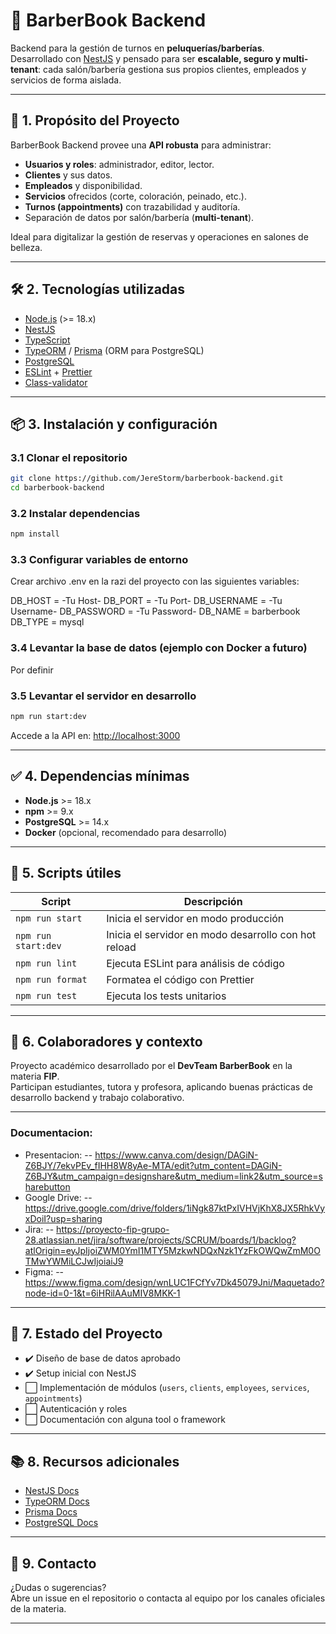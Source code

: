 
# 💈 BarberBook Backend

Backend para la gestión de turnos en **peluquerías/barberías**.  
Desarrollado con [NestJS](https://nestjs.com/) y pensado para ser **escalable, seguro y multi-tenant**: cada salón/barbería gestiona sus propios clientes, empleados y servicios de forma aislada.

---

## 🚀 1. Propósito del Proyecto

BarberBook Backend provee una **API robusta** para administrar:

- **Usuarios y roles**: administrador, editor, lector.
- **Clientes** y sus datos.
- **Empleados** y disponibilidad.
- **Servicios** ofrecidos (corte, coloración, peinado, etc.).
- **Turnos (appointments)** con trazabilidad y auditoría.
- Separación de datos por salón/barbería (**multi-tenant**).

Ideal para digitalizar la gestión de reservas y operaciones en salones de belleza.

---

## 🛠️ 2. Tecnologías utilizadas

- [Node.js](https://nodejs.org/) (>= 18.x)
- [NestJS](https://nestjs.com/)
- [TypeScript](https://www.typescriptlang.org/)
- [TypeORM](https://typeorm.io/) / [Prisma](https://www.prisma.io/) (ORM para PostgreSQL)
- [PostgreSQL](https://www.postgresql.org/)
- [ESLint](https://eslint.org/) + [Prettier](https://prettier.io/)
- [Class-validator](https://github.com/typestack/class-validator)

---

## 📦 3. Instalación y configuración

### 3.1 Clonar el repositorio

```bash
git clone https://github.com/JereStorm/barberbook-backend.git
cd barberbook-backend
```

### 3.2 Instalar dependencias

```bash
npm install
```

### 3.3 Configurar variables de entorno

Crear archivo .env en la razi del proyecto con las siguientes variables:

DB_HOST = -Tu Host-
DB_PORT = -Tu Port-
DB_USERNAME = -Tu Username- 
DB_PASSWORD = -Tu Password-
DB_NAME = barberbook
DB_TYPE = mysql


### 3.4 Levantar la base de datos (ejemplo con Docker a futuro)

Por definir

### 3.5 Levantar el servidor en desarrollo

```bash
npm run start:dev
```

Accede a la API en: [http://localhost:3000](http://localhost:3000)

---

## ✅ 4. Dependencias mínimas

- **Node.js** >= 18.x
- **npm** >= 9.x
- **PostgreSQL** >= 14.x
- **Docker** (opcional, recomendado para desarrollo)

---

## 📖 5. Scripts útiles

| Script                | Descripción                                 |
|-----------------------|---------------------------------------------|
| `npm run start`       | Inicia el servidor en modo producción       |
| `npm run start:dev`   | Inicia el servidor en modo desarrollo con hot reload |
| `npm run lint`        | Ejecuta ESLint para análisis de código      |
| `npm run format`      | Formatea el código con Prettier             |
| `npm run test`        | Ejecuta los tests unitarios                 |

---

## 👥 6. Colaboradores y contexto

Proyecto académico desarrollado por el **DevTeam BarberBook** en la materia **FIP**.  
Participan estudiantes, tutora y profesora, aplicando buenas prácticas de desarrollo backend y trabajo colaborativo.

---

### Documentacion:

- Presentacion:
  -- https://www.canva.com/design/DAGiN-Z6BJY/7ekvPEv_fIHH8W8yAe-MTA/edit?utm_content=DAGiN-Z6BJY&utm_campaign=designshare&utm_medium=link2&utm_source=sharebutton
- Google Drive:
  -- https://drive.google.com/drive/folders/1iNgk87ktPxIVHVjKhX8JX5RhkVyxDoiI?usp=sharing
- Jira:
  -- https://proyecto-fip-grupo-28.atlassian.net/jira/software/projects/SCRUM/boards/1/backlog?atlOrigin=eyJpIjoiZWM0YmI1MTY5MzkwNDQxNzk1YzFkOWQwZmM0OTMwYWMiLCJwIjoiaiJ9
- Figma:
  -- https://www.figma.com/design/wnLUC1FCfYv7Dk45079Jni/Maquetado?node-id=0-1&t=6iHRilAAuMIV8MKK-1
  
---

## 📌 7. Estado del Proyecto

- ✔️ Diseño de base de datos aprobado
- ✔️ Setup inicial con NestJS
- ⬜ Implementación de módulos (`users`, `clients`, `employees`, `services`, `appointments`)
- ⬜ Autenticación y roles
- ⬜ Documentación con alguna tool o framework

---

## 📚 8. Recursos adicionales

- [NestJS Docs](https://docs.nestjs.com/)
- [TypeORM Docs](https://typeorm.io/)
- [Prisma Docs](https://www.prisma.io/docs/)
- [PostgreSQL Docs](https://www.postgresql.org/docs/)

---

## 💬 9. Contacto

¿Dudas o sugerencias?  
Abre un issue en el repositorio o contacta al equipo por los canales oficiales de la materia.

---
